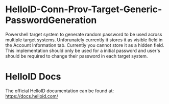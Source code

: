 # HelloID-Conn-Prov-Target-Generic-PasswordGeneration
Powershell target system to generate random password to be used across multiple target systems. Unforunately currently it stores it as visible field in the Account Information tab. Currently you cannot store it as a hidden field. This implementation should only be used for a initial password and user's should be required to change their password in each target system.

# HelloID Docs
The official HelloID documentation can be found at: https://docs.helloid.com/
